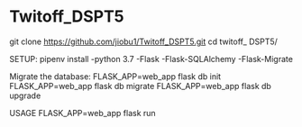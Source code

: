 # Twitoff_DSPT5

git clone https://github.com/jiobu1/Twitoff_DSPT5.git
cd twitoff_ DSPT5/

SETUP:
pipenv install
-python 3.7
-Flask 
-Flask-SQLAlchemy 
-Flask-Migrate

Migrate the database:
FLASK_APP=web_app flask db init
FLASK_APP=web_app flask db migrate
FLASK_APP=web_app flask db upgrade

USAGE
FLASK_APP=web_app flask run


